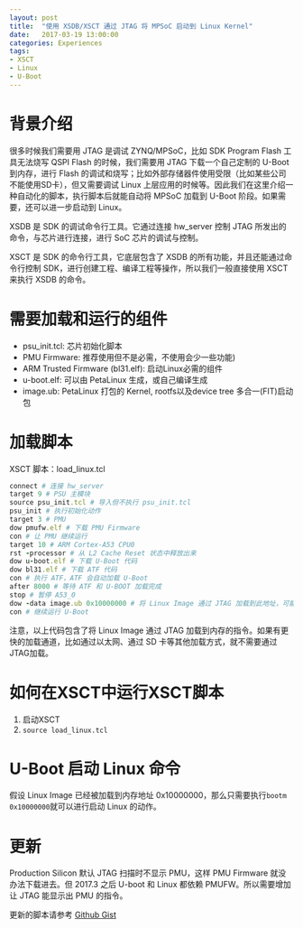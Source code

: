 ```yaml
---
layout: post
title:  "使用 XSDB/XSCT 通过 JTAG 将 MPSoC 启动到 Linux Kernel"
date:   2017-03-19 13:00:00
categories: Experiences
tags:
- XSCT
- Linux
- U-Boot
---
```

# 背景介绍

很多时候我们需要用 JTAG 是调试 ZYNQ/MPSoC，比如 SDK Program Flash 工具无法烧写 QSPI Flash 的时候，我们需要用 JTAG 下载一个自己定制的 U-Boot 到内存，进行 Flash 的调试和烧写；比如外部存储器件使用受限（比如某些公司不能使用SD卡），但又需要调试 Linux 上层应用的时候等。因此我们在这里介绍一种自动化的脚本，执行脚本后就能自动将 MPSoC 加载到 U-Boot 阶段。如果需要，还可以进一步启动到 Linux。

XSDB 是 SDK 的调试命令行工具。它通过连接 hw_server 控制 JTAG 所发出的命令，与芯片进行连接，进行 SoC 芯片的调试与控制。

XSCT 是 SDK 的命令行工具，它底层包含了 XSDB 的所有功能，并且还能通过命令行控制 SDK，进行创建工程、编译工程等操作，所以我们一般直接使用 XSCT 来执行 XSDB 的命令。

# 需要加载和运行的组件

- psu_init.tcl: 芯片初始化脚本
- PMU Firmware: 推荐使用但不是必需，不使用会少一些功能)
- ARM Trusted Firmware (bl31.elf): 启动Linux必需的组件
- u-boot.elf: 可以由 PetaLinux 生成，或自己编译生成
- image.ub: PetaLinux 打包的 Kernel, rootfs以及device tree 多合一(FIT)启动包

# 加载脚本

XSCT 脚本：load_linux.tcl

```ruby
connect # 连接 hw_server
target 9 # PSU 主模块
source psu_init.tcl # 导入但不执行 psu_init.tcl
psu_init # 执行初始化动作
target 3 # PMU
dow pmufw.elf # 下载 PMU Firmware
con # 让 PMU 继续运行
target 10 # ARM Cortex-A53 CPU0
rst -processor # 从 L2 Cache Reset 状态中释放出来 
dow u-boot.elf # 下载 U-Boot 代码
dow bl31.elf # 下载 ATF 代码
con # 执行 ATF，ATF 会自动加载 U-Boot
after 8000 # 等待 ATF 和 U-BOOT 加载完成
stop # 暂停 A53_0
dow -data image.ub 0x10000000 # 将 Linux Image 通过 JTAG 加载到此地址，可能耗时很长
con # 继续运行 U-Boot
```

注意，以上代码包含了将 Linux Image 通过 JTAG 加载到内存的指令。如果有更快的加载通道，比如通过以太网、通过 SD 卡等其他加载方式，就不需要通过 JTAG加载。

# 如何在XSCT中运行XSCT脚本

1. 启动XSCT
2. `source load_linux.tcl`

# U-Boot 启动 Linux 命令

假设 Linux Image 已经被加载到内存地址 0x10000000，那么只需要执行`bootm 0x10000000`就可以进行启动 Linux 的动作。

# 更新

Production Silicon 默认 JTAG 扫描时不显示 PMU，这样 PMU Firmware 就没办法下载进去。但 2017.3 之后 U-boot 和 Linux 都依赖 PMUFW。所以需要增加让 JTAG 能显示出 PMU 的指令。

更新的脚本请参考 [Github Gist](https://gist.github.com/imrickysu/b911be34cf7fffc1b9259610095973fd)